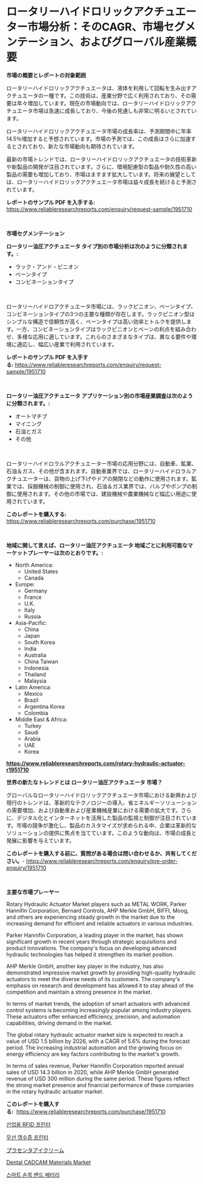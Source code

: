 <p><h1>ロータリーハイドロリックアクチュエーター市場分析：そのCAGR、市場セグメンテーション、およびグローバル産業概要</h1></p><p><strong>市場の概要とレポートの対象範囲</strong></p>
<p><p>ロータリーハイドロリックアクチュエータは、液体を利用して回転を生み出すアクチュエータの一種です。この技術は、産業分野で広く利用されており、その需要は年々増加しています。現在の市場動向では、ロータリーハイドロリックアクチュエータ市場は急速に成長しており、今後の見通しも非常に明るいとされています。</p><p>ロータリーハイドロリックアクチュエータ市場の成長率は、予測期間中に年率14.5％増加すると予想されています。市場の予測では、この成長はさらに加速するとされており、新たな市場動向も期待されています。</p><p>最新の市場トレンドでは、ロータリーハイドロリックアクチュエータの技術革新や新製品の開発が注目されています。さらに、環境配慮型の製品や耐久性の高い製品の需要も増加しており、市場はますます拡大しています。将来の展望としては、ロータリーハイドロリックアクチュエータ市場は益々成長を続けると予測されています。</p></p>
<p><strong>レポートのサンプル PDF を入手する:</strong> <a href="https://www.reliableresearchreports.com/enquiry/request-sample/1951710">https://www.reliableresearchreports.com/enquiry/request-sample/1951710</a></p>
<p>&nbsp;</p>
<p><strong>市場セグメンテーション</strong></p>
<p><strong>ロータリー油圧アクチュエータ タイプ別の市場分析は次のように分類されます。:</strong></p>
<p><ul><li>ラック・アンド・ピニオン</li><li>ベーンタイプ</li><li>コンビネーションタイプ</li></ul></p>
<p>&nbsp;</p>
<p><p>ロータリーハイドロアクチュエータ市場には、ラックピニオン、ベーンタイプ、コンビネーションタイプの3つの主要な種類が存在します。ラックピニオン型はシンプルな構造で信頼性が高く、ベーンタイプは高い効率とトルクを提供します。一方、コンビネーションタイプはラックピニオンとベーンの利点を組み合わせ、多様な応用に適しています。これらのさまざまなタイプは、異なる要件や環境に適応し、幅広い産業で利用されています。</p></p>
<p><strong>レポートのサンプル PDF を入手する:</strong>&nbsp;<a href="https://www.reliableresearchreports.com/enquiry/request-sample/1951710">https://www.reliableresearchreports.com/enquiry/request-sample/1951710</a></p>
<p>&nbsp;</p>
<p><strong> ロータリー油圧アクチュエータ アプリケーション別の市場産業調査は次のように分類されます。:</strong></p>
<p><ul><li>オートマチブ</li><li>マイニング</li><li>石油とガス</li><li>その他</li></ul></p>
<p>&nbsp;</p>
<p><p>ロータリーハイドロラルアクチュエーター市場の応用分野には、自動車、鉱業、石油＆ガス、その他が含まれます。自動車業界では、ロータリーハイドロラルアクチュエーターは、貨物の上げ下げやドアの開閉などの動作に使用されます。鉱業では、採掘機械の制御に使用され、石油＆ガス業界では、バルブやポンプの制御に使用されます。その他の市場では、建設機械や農業機械など幅広い用途に使用されています。</p></p>
<p><strong>このレポートを購入する:</strong>&nbsp; <a href="https://www.reliableresearchreports.com/purchase/1951710">https://www.reliableresearchreports.com/purchase/1951710</a></p>
<p>&nbsp;</p>
<p><strong>地域に関して言えば、ロータリー油圧アクチュエータ 地域ごとに利用可能なマーケットプレーヤーは次のとおりです。:</strong></p>
<p><ul>
    <li>
        North America:
        <ul>
            <li>United States</li>
            <li>Canada</li>
        </ul>
    </li>
    <li>
        Europe:
        <ul>
            <li>Germany</li>
            <li>France</li>
            <li>U.K.</li>
            <li>Italy</li>
            <li>Russia</li>
        </ul>
    </li>
    <li>
        Asia-Pacific:
        <ul>
            <li>China</li>
            <li>Japan</li>
            <li>South Korea</li>
            <li>India</li>
            <li>Australia</li>
            <li>China Taiwan</li>
            <li>Indonesia</li>
            <li>Thailand</li>
            <li>Malaysia</li>
        </ul>
    </li>
    <li>
        Latin America:
        <ul>
            <li>Mexico</li>
            <li>Brazil</li>
            <li>Argentina Korea</li>
            <li>Colombia</li>
        </ul>
    </li>
    <li>
        Middle East & Africa:
        <ul>
            <li>Turkey</li>
            <li>Saudi</li>
            <li>Arabia</li>
            <li>UAE</li>
            <li>Korea</li>
        </ul>
    </li>
    </ul></p>
<p><strong><a href="https://www.reliableresearchreports.com/rotary-hydraulic-actuator-r1951710">https://www.reliableresearchreports.com/rotary-hydraulic-actuator-r1951710</a></strong>&nbsp;</p>
<p><strong>世界の新たなトレンドとは ロータリー油圧アクチュエータ 市場？</strong></p>
<p><p>グローバルなロータリーハイドロリックアクチュエータ市場における新興および現行のトレンドは、革新的なテクノロジーの導入、省エネルギーソリューションの需要増加、および自動車および産業機械産業における需要の拡大です。さらに、デジタル化とインターネットを活用した製品の監視と制御が注目されています。市場の競争が激化し、製品のカスタマイズが求められる中、企業は革新的なソリューションの提供に焦点を当てています。このような動向は、市場の成長と発展に影響を与えています。</p></p>
<p><strong>このレポートを購入する前に、質問がある場合は問い合わせるか、共有してください。</strong>- <a href="https://www.reliableresearchreports.com/enquiry/pre-order-enquiry/1951710">https://www.reliableresearchreports.com/enquiry/pre-order-enquiry/1951710</a></p>
<p>&nbsp;</p>
<p><strong>主要な市場プレーヤー</strong></p>
<p><p>Rotary Hydraulic Actuator Market players such as METAL WORK, Parker Hannifin Corporation, Bernard Controls, AHP Merkle GmbH, BIFFI, Moog, and others are experiencing steady growth in the market due to the increasing demand for efficient and reliable actuators in various industries.</p><p>Parker Hannifin Corporation, a leading player in the market, has shown significant growth in recent years through strategic acquisitions and product innovations. The company's focus on developing advanced hydraulic technologies has helped it strengthen its market position.</p><p>AHP Merkle GmbH, another key player in the industry, has also demonstrated impressive market growth by providing high-quality hydraulic actuators to meet the diverse needs of its customers. The company's emphasis on research and development has allowed it to stay ahead of the competition and maintain a strong presence in the market.</p><p>In terms of market trends, the adoption of smart actuators with advanced control systems is becoming increasingly popular among industry players. These actuators offer enhanced efficiency, precision, and automation capabilities, driving demand in the market.</p><p>The global rotary hydraulic actuator market size is expected to reach a value of USD 1.5 billion by 2026, with a CAGR of 5.6% during the forecast period. The increasing industrial automation and the growing focus on energy efficiency are key factors contributing to the market's growth.</p><p>In terms of sales revenue, Parker Hannifin Corporation reported annual sales of USD 14.3 billion in 2020, while AHP Merkle GmbH generated revenue of USD 300 million during the same period. These figures reflect the strong market presence and financial performance of these companies in the rotary hydraulic actuator market.</p></p>
<p><strong>このレポートを購入する:</strong>&nbsp;&nbsp;<a href="https://www.reliableresearchreports.com/purchase/1951710">https://www.reliableresearchreports.com/purchase/1951710</a></p>
<p><p><a href="https://github.com/Maeennan456456/Market-Research-Report-List-1/blob/main/706440621896.md">산업용 RFID 프린터</a></p><p><a href="https://github.com/vsap75a286l/Market-Research-Report-List-1/blob/main/207357621895.md">무선 영수증 프린터</a></p><p><a href="https://github.com/joaejkdzgyljvo6/Market-Research-Report-List-1/blob/main/305218724049.md">プラセンタアイクリーム</a></p><p><a href="https://github.com/johnbach50/Market-Research-Report-List-2/blob/main/dental-cadcam-materials-market.md">Dental CADCAM Materials Market</a></p><p><a href="https://medium.com/@kellylyncyh543964/%EC%8A%A4%EB%A7%88%ED%8A%B8-%EC%86%90%EB%AA%A9-%EB%B0%B4%EB%93%9C-%EB%B0%B0%ED%84%B0%EB%A6%AC-%EC%8B%9C%EC%9E%A5-%EC%9D%B8%EC%82%AC%EC%9D%B4%ED%8A%B8-%EC%8B%9C%EC%9E%A5-%EB%8F%99%ED%96%A5-%EC%84%B1%EC%9E%A5-2024%EB%85%84%EB%B6%80%ED%84%B0-2031%EB%85%84%EA%B9%8C%EC%A7%80-%EC%98%88%EC%B8%A1%EB%90%9C-%EA%B2%83-7cc749620a4e">스마트 손목 밴드 배터리</a></p></p>